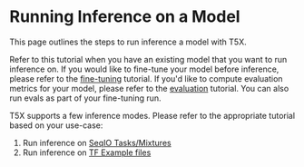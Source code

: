 # Running Inference on a Model


This page outlines the steps to run inference a model with T5X.

Refer to this tutorial when you have an existing model that you want to run
inference on. If you would like to fine-tune your model before inference, please
refer to the [fine-tuning](finetune) tutorial. If you'd like to compute
evaluation metrics for your model, please refer to the [evaluation](eval)
tutorial. You can also run evals as part of your fine-tuning run.

T5X supports a few inference modes. Please refer to the appropriate tutorial
based on your use-case:

1.  Run inference on [SeqIO Tasks/Mixtures](infer-seqio.md)
1.  Run inference on [TF Example files](infer-files.md)
